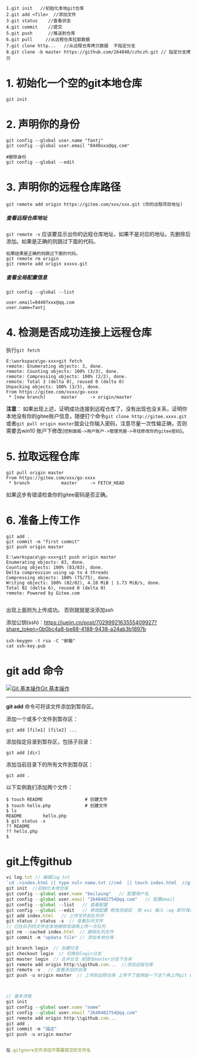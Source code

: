 ```objc
1.git init   //初始化本地git仓库
2.git add <file>  //添加文件
3.git status    //查看状态
4.git commit    //提交
5.git push      //推送到仓库
6.git pull     //从远程仓库拉取数据
7.git clone http...   //从远程仓库拷贝数据  不指定分支
8.git clone -b master https://github.com/264040/czhczh.git // 指定分支拷贝
```





# 1. 初始化一个空的git本地仓库

```
git init
```

# 2. 声明你的身份

```
git config --global user.name "fantj"
git config --global user.email "8440xxx@qq.com" 

#删除身份
git config --global --edit
```

# 3. 声明你的远程仓库路径

```
git remote add origin https://gitee.com/xxx/xxx.git (你的远程项目地址) 
```

##### 查看远程仓库地址

`git remote -v` 应该要显示出你的远程仓库地址，如果不是对应的地址。先删除后添加。如果是正确的则跳过下面的代码。

```
如果结果是正确的则跳过下面的代码。
git remote rm origin
git remote add origin xxxxx.git 
```

##### 查看全局配置信息

```
git config --global --list

user.email=84407xxx@qq.com
user.name=fantj 
```

# 4. 检测是否成功连接上远程仓库

执行`git fetch`

```
E:\workspace\go-xxx>git fetch
remote: Enumerating objects: 3, done.
remote: Counting objects: 100% (3/3), done.
remote: Compressing objects: 100% (2/2), done.
remote: Total 3 (delta 0), reused 0 (delta 0)
Unpacking objects: 100% (3/3), done.
From https://gitee.com/xxxx/go-xxxx
 * [new branch]      master     -> origin/master 
```

**注意**： 如果出现上述，证明成功连接到远程仓库了，没有出现也没关系，证明你本地没有你的gitee账户信息，随便打个命令`git clone http://gitee.xxxx.git`或者`git pull origin master`就会让你输入密码，注意尽量一次性输正确，否则需要去win10 账户下修改(`控制面板->用户账户->管理凭据->寻找修改你的gitee密码`)。

# 5. 拉取远程仓库

```
git pull origin master 
From https://gitee.com/xxx/go-xxxx
 * branch            master     -> FETCH_HEAD
```

如果这步有错请检查你的gitee密码是否正确。

# 6. 准备上传工作

```
git add .
git commit -m "first commit"
git push origin master
 
E:\workspace\go-xxx>git push origin master
Enumerating objects: 83, done.
Counting objects: 100% (83/83), done.
Delta compression using up to 4 threads
Compressing objects: 100% (75/75), done.
Writing objects: 100% (82/82), 4.10 MiB | 1.73 MiB/s, done.
Total 82 (delta 6), reused 0 (delta 0)
remote: Powered by Gitee.com
 
```

出现上面则为上传成功。 否则就就是没添加ssh

添加公钥(ssh)：https://juejin.cn/post/7029992163555409927?share_token=0b0bc4a8-be88-4188-9438-a24ab3b1897b

```
ssh-keygen -t rsa -C "邮箱"
cat ssh-key.pub

```

# git add 命令

[![Git 基本操作](https://www.runoob.com/images/up.gif)Git 基本操作](https://www.runoob.com/git/git-basic-operations.html)

------

**git add** 命令可将该文件添加到暂存区。

添加一个或多个文件到暂存区：

```
git add [file1] [file2] ...
```

添加指定目录到暂存区，包括子目录：

```
git add [dir]
```

添加当前目录下的所有文件到暂存区：

```
git add .
```

以下实例我们添加两个文件：

```
$ touch README                # 创建文件
$ touch hello.php             # 创建文件
$ ls
README        hello.php
$ git status -s
?? README
?? hello.php
$  
```

# git上传github

```js
vi log.txt // 编辑log.txt
`cd .>index.html || type nul> name.txt //cmd  || touch index.html  //git（linux）   // 三种种创建文件的方式`
git init  //初始化本地仓库
git config --global user.name "beilaing"   // 配置用户名
git config --global user.email "2640402754@qq.com"   // 配置email
git config --global --list   // 查看配置
git config --global --edit   // 修改配置 修改完成后  按 esc 输入 :wq 即可保存退出
git add index.html   // 上传文件到队列中
git status / status -s  // 查看队列文件
// 已在队列的文件在本地被修改请再上传一次队列
git rm --cached index.html  // 删除队列文件
git commit -m "updata file" // 添加本地仓库

git branch login  // 创建分支
git checkout login  // 切换到login分支
git master login  // 合并分支 前提在master分支下合并
git remote add origin http:\\github.com...  //添加远程仓库
git remote -v   // 查看添加的仓库
git push -u origin master  // 上传到远程仓库 上传不了就用敲一下这个再上传git config --global  http.sslVerify "false"



// 基本流程
git init 
git config --global user.name "name"
git config --global user.email "2640402754@qq.com"
git remote add origin http:\\github.com...
git add .
git commit -m "描述"
git push -u origin master


在.gitgnore文件添加不需要提交的文件名



```

